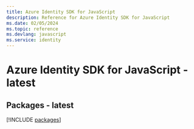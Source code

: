 ```yaml
---
title: Azure Identity SDK for JavaScript
description: Reference for Azure Identity SDK for JavaScript
ms.date: 02/05/2024
ms.topic: reference
ms.devlang: javascript
ms.service: identity
---
```

# Azure Identity SDK for JavaScript - latest
## Packages - latest
[!INCLUDE [packages](identity-index.md)]